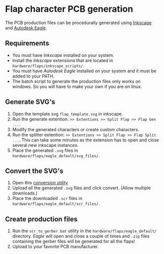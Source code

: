 Flap character PCB generation
=============================
The PCB production files can be procedurally generated using [Inkscape](https://inkscape.org/) and [Autodesk Eagle](https://www.autodesk.com/products/eagle/free-download).

Requirements
------------
- You must have _Inkscape_ installed on your system.
- Install the _Inkscape_ extensions that are located in ```hardware/flaps/inkscape_scripts/```. 
- You must have _Autodesk Eagle_ installed on your system and it must be added to your PATH.
- The batch script to generate the production files only works on windows. So you will have to make your own if you are on linux.

Generate SVG's
--------------
1) Open the template svg ```flap_template.svg``` in inkscape.
2) Run the generate extention: ```>> Extentions >> Split Flap >> Flap Gen ...```.
3) Modify the generated characters or create custom characters.
2) Run the splitter extention: ```>> Extentions >> Split Flap >> Flap Split ...```. This can take some minutes as the extension has to open and close several new inkscape instances.
3) Place the generated ```.svg``` files in ```hardware/flaps/eagle_default/svg_files/```.

Convert the SVG's
-----------------
1) Open this [conversion utility](https://toonvaneyck.github.io/bulk-svgtoeagle/)
2) Upload all the generated ```.svg``` files and click convert. (Allow multiple downloads.)
3) Place the downloaded ```.scr``` files in ```hardware/flaps/eagle_default/scr_files/```.

Create production files
-----------------------

1) Run the ```scr_to_gerber.bat``` utility in the  ```hardware/flaps/eagle_default/``` directory. _Eagle_ will open and close a couple of times and ```.zip``` files containing the gerber files will be generated for all the flaps!
2) Upload to your favorite PCB manufacturer. 